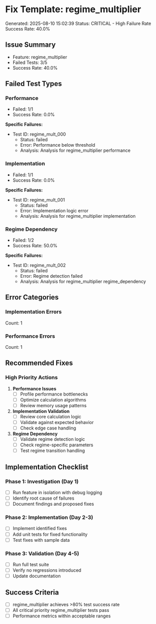 # Fix Template: regime_multiplier
Generated: 2025-08-10 15:02:39
Status: CRITICAL - High Failure Rate
Success Rate: 40.0%

## Issue Summary
- Feature: regime_multiplier
- Failed Tests: 3/5
- Success Rate: 40.0%

## Failed Test Types

### Performance
- Failed: 1/1
- Success Rate: 0.0%

**Specific Failures:**
- Test ID: regime_mult_000
  - Status: failed
  - Error: Performance below threshold
  - Analysis: Analysis for regime_multiplier performance

### Implementation
- Failed: 1/1
- Success Rate: 0.0%

**Specific Failures:**
- Test ID: regime_mult_001
  - Status: failed
  - Error: Implementation logic error
  - Analysis: Analysis for regime_multiplier implementation

### Regime Dependency
- Failed: 1/2
- Success Rate: 50.0%

**Specific Failures:**
- Test ID: regime_mult_002
  - Status: failed
  - Error: Regime detection failed
  - Analysis: Analysis for regime_multiplier regime_dependency

## Error Categories

### Implementation Errors
Count: 1

### Performance Errors
Count: 1

## Recommended Fixes

### High Priority Actions
1. **Performance Issues**
   - [ ] Profile performance bottlenecks
   - [ ] Optimize calculation algorithms
   - [ ] Review memory usage patterns

2. **Implementation Validation**
   - [ ] Review core calculation logic
   - [ ] Validate against expected behavior
   - [ ] Check edge case handling

3. **Regime Dependency**
   - [ ] Validate regime detection logic
   - [ ] Check regime-specific parameters
   - [ ] Test regime transition handling

## Implementation Checklist

### Phase 1: Investigation (Day 1)
- [ ] Run feature in isolation with debug logging
- [ ] Identify root cause of failures
- [ ] Document findings and proposed fixes

### Phase 2: Implementation (Day 2-3)
- [ ] Implement identified fixes
- [ ] Add unit tests for fixed functionality
- [ ] Test fixes with sample data

### Phase 3: Validation (Day 4-5)
- [ ] Run full test suite
- [ ] Verify no regressions introduced
- [ ] Update documentation

## Success Criteria

- [ ] regime_multiplier achieves >80% test success rate
- [ ] All critical priority regime_multiplier tests pass
- [ ] Performance metrics within acceptable ranges